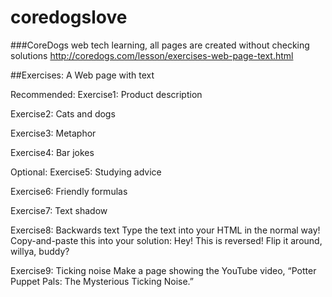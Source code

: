 # coredogslove 

###CoreDogs web tech learning, all pages are created without checking solutions
http://coredogs.com/lesson/exercises-web-page-text.html

##Exercises: A Web page with text

Recommended:
Exercise1: Product description

Exercise2: Cats and dogs

Exercise3: Metaphor

Exercise4: Bar jokes

Optional:
Exercise5: Studying advice

Exercise6: Friendly formulas

Exercise7: Text shadow

Exercise8: Backwards text
Type the text into your HTML in the normal way! Copy-and-paste this into your solution:
Hey!
This is reversed!
Flip it around, willya, buddy?

Exercise9: Ticking noise
Make a page showing the YouTube video, “Potter Puppet Pals: The Mysterious Ticking Noise.” 
